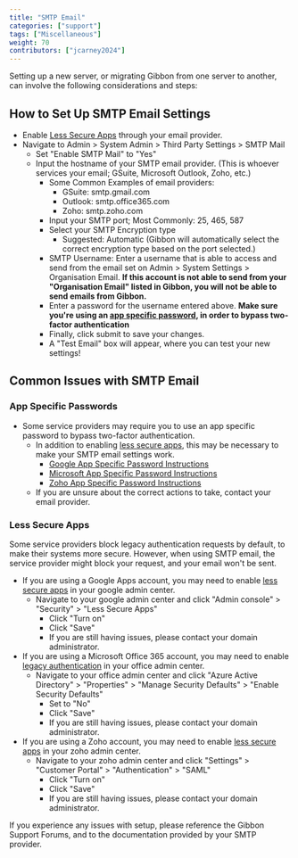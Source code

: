 ```yaml
---
title: "SMTP Email"
categories: ["support"]
tags: ["Miscellaneous"]
weight: 70
contributors: ["jcarney2024"]
---
```

Setting up a new server, or migrating Gibbon from one server to another, can involve the following considerations and steps:

## How to Set Up SMTP Email Settings

* Enable [Less Secure Apps](#less-secure-apps) through your email provider.
* Navigate to Admin > System Admin > Third Party Settings > SMTP Mail
  * Set "Enable SMTP Mail" to "Yes"
  * Input the hostname of your SMTP email provider. (This is whoever services your email; GSuite, Microsoft Outlook, Zoho, etc.)
    * Some Common Examples of email providers:
      * GSuite: smtp.gmail.com
      * Outlook: smtp.office365.com
      * Zoho: smtp.zoho.com
    * Input your SMTP port; Most Commonly: 25, 465, 587
    * Select your SMTP Encryption type
      * Suggested: Automatic (Gibbon will automatically select the correct encryption type based on the port selected.)
    * SMTP Username: Enter a username that is able to access and send from the email set on Admin > System Settings > Organisation Email. **If this account is not able to send from your "Organisation Email" listed in Gibbon, you will not be able to send emails from Gibbon.**
    * Enter a password for the username entered above. **Make sure you're using an [app specific password](#app-specific-passwords), in order to bypass two-factor authentication**
    * Finally, click submit to save your changes.
    * A "Test Email" box will appear, where you can test your new settings!

## Common Issues with SMTP Email

### App Specific Passwords

* Some service providers may require you to use an app specific password to bypass two-factor authentication.
  * In addition to enabling [less secure apps](#less-secure-apps), this may be necessary to make your SMTP email settings work.
    * [Google App Specific Password Instructions](https://support.google.com/accounts/answer/185833?hl=en)
    * [Microsoft App Specific Password Instructions](https://support.microsoft.com/en-us/account-billing/using-app-passwords-with-apps-that-don-t-support-two-step-verification-5896ed9b-4263-e681-128a-a6f2979a7944)
    * [Zoho App Specific Password Instructions](https://help.zoho.com/portal/en/kb/bigin/channels/email/articles/generate-an-app-specific-password)
  * If you are unsure about the correct actions to take, contact your email provider.

### Less Secure Apps

Some service providers block legacy authentication requests by default, to make their systems more secure. However, when using SMTP email, the service provider might block your request, and your email won't be sent.

* If you are using a Google Apps account, you may need to enable [less secure apps](https://support.google.com/a/answer/6260879) in your google admin center.
  * Navigate to your google admin center and click "Admin console" > "Security" > "Less Secure Apps"
    * Click "Turn on"
    * Click "Save"
    * If you are still having issues, please contact your domain administrator.
* If you are using a Microsoft Office 365 account, you may need to enable [legacy authentication](http://woshub.com/enable-modern-basic-auth-microsoft-365/) in your office admin center.
  * Navigate to your office admin center and click "Azure Active Directory" > "Properties" > "Manage Security Defaults" > "Enable Security Defaults"
    * Set to "No"
    * Click "Save"
    * If you are still having issues, please contact your domain administrator.
* If you are using a Zoho account, you may need to enable [less secure apps](https://www.zoho.com/mail/help/less-secure-apps.html) in your zoho admin center.
  * Navigate to your zoho admin center and click "Settings" > "Customer Portal" > "Authentication" > "SAML"
    * Click "Turn on"
    * Click "Save"
    * If you are still having issues, please contact your domain administrator.

If you experience any issues with setup, please reference the Gibbon Support Forums, and to the documentation provided by your SMTP provider.

